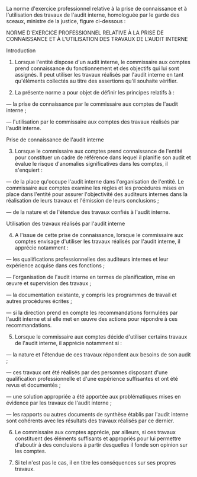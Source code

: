 La norme d'exercice professionnel relative à la prise de connaissance et à l'utilisation des travaux de l'audit interne, homologuée par le garde des sceaux, ministre de la justice, figure ci-dessous :

NORME D'EXERCICE PROFESSIONNEL RELATIVE À LA PRISE DE CONNAISSANCE ET À L'UTILISATION DES TRAVAUX DE L'AUDIT INTERNE

Introduction

1. Lorsque l'entité dispose d'un audit interne, le commissaire aux comptes prend connaissance du fonctionnement et des objectifs qui lui sont assignés. Il peut utiliser les travaux réalisés par l'audit interne en tant qu'éléments collectés au titre des assertions qu'il souhaite vérifier.

1. La présente norme a pour objet de définir les principes relatifs à :

― la prise de connaissance par le commissaire aux comptes de l'audit interne ;

― l'utilisation par le commissaire aux comptes des travaux réalisés par l'audit interne.

Prise de connaissance de l'audit interne

3. Lorsque le commissaire aux comptes prend connaissance de l'entité pour constituer un cadre de référence dans lequel il planifie son audit et évalue le risque d'anomalies significatives dans les comptes, il s'enquiert :

― de la place qu'occupe l'audit interne dans l'organisation de l'entité. Le commissaire aux comptes examine les règles et les procédures mises en place dans l'entité pour assurer l'objectivité des auditeurs internes dans la réalisation de leurs travaux et l'émission de leurs conclusions ;

― de la nature et de l'étendue des travaux confiés à l'audit interne.

Utilisation des travaux réalisés par l'audit interne

4. A l'issue de cette prise de connaissance, lorsque le commissaire aux comptes envisage d'utiliser les travaux réalisés par l'audit interne, il apprécie notamment :

― les qualifications professionnelles des auditeurs internes et leur expérience acquise dans ces fonctions ;

― l'organisation de l'audit interne en termes de planification, mise en œuvre et supervision des travaux ;

― la documentation existante, y compris les programmes de travail et autres procédures écrites ;

― si la direction prend en compte les recommandations formulées par l'audit interne et si elle met en œuvre des actions pour répondre à ces recommandations.

5. Lorsque le commissaire aux comptes décide d'utiliser certains travaux de l'audit interne, il apprécie notamment si :

― la nature et l'étendue de ces travaux répondent aux besoins de son audit ;

― ces travaux ont été réalisés par des personnes disposant d'une qualification professionnelle et d'une expérience suffisantes et ont été revus et documentés ;

― une solution appropriée a été apportée aux problématiques mises en évidence par les travaux de l'audit interne ;

― les rapports ou autres documents de synthèse établis par l'audit interne sont cohérents avec les résultats des travaux réalisés par ce dernier.

6. Le commissaire aux comptes apprécie, par ailleurs, si ces travaux constituent des éléments suffisants et appropriés pour lui permettre d'aboutir à des conclusions à partir desquelles il fonde son opinion sur les comptes.

1. Si tel n'est pas le cas, il en titre les conséquences sur ses propres travaux.
